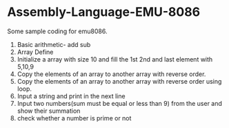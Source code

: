 # Assembly-Language-EMU-8086
Some sample coding for emu8086.

1. Basic arithmetic- add sub
2. Array Define
3. Initialize a array with size 10 and fill the 1st 2nd and last element with 5,10,9
4. Copy the elements of an array to another array with reverse order.
5. Copy the elements of an array to another array with reverse order using loop.
6. Input a string and print in the next line
7. Input two numbers(sum must be equal or less than 9) from the user and show their summation
8. check whether a number is prime or not

